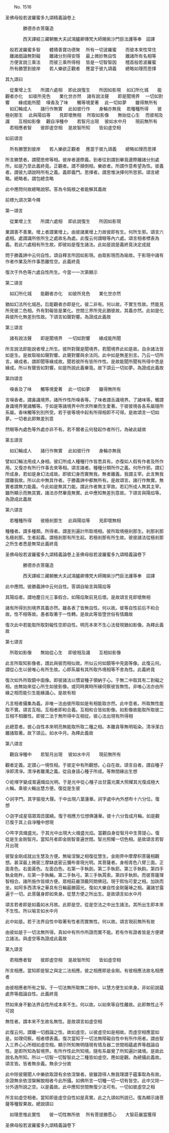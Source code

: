 ﻿　　No. 1516

圣佛母般若波羅蜜多九頌精義論卷上

　　　　勝德赤衣菩薩造


　　　　西天譯經三藏朝散大夫試鴻臚卿傳梵大師賜紫沙門臣法護等奉　詔譯


　般若波羅蜜多智　　體積善寶功德聚
　所有一切波羅蜜　　而彼本來性常住
　離諸戲論無對礙　　離諸分別得安隱
　最上微妙無自性　　離諸所有名相等
　方便宣說三乘法　　而彼三乘所得相
　皆是一切智智因　　稽首般若波羅蜜
　所有勝慧到彼岸　　若人樂欲正觀者
　應當于彼九頌義　　總略如理而思擇　

其九頌曰

　從業增上生　　所謂六處相
　即此說復生　　所因如影現
　如幻所化城　　能觀者亦化
　如彼所見色　　業化世亦然
　諸有說法聲　　即是聞境界
　一切如對響　　緣成能所聞
　嗅香及了味　　觸等境愛著
　此一切如夢　　雖得無所有
　如幻輪成人　　諸行作無實
　此如彼行作　　身輪亦無我
　若種種所得　　彼極剎那生
　此與陽焰等　　見即壞無相
　所取如影像　　無始從心生
　而彼相及識　　互相如影像
　觀自凈種中　　若智月出現
　彼如水中月　　現前無所有
　若相應者智　　彼即虛空相
　是故智所知　　皆如虛空相　

如前頌言

　所有勝慧到彼岸　　若人樂欲正觀者
　應當于彼九頌義　　總略如理而思擇　

所言勝慧者。謂聞思修等相。彼岸者邊際義。到者往到謂到畢竟邊際離諸分別處所。如是乃至此義終竟。正觀者。謂不顛倒相。樂欲者。所謂作意希望為性。彼義者。謂彼九頌說時所有之義。義即義門。思擇者。謂思惟決擇何所思邪。頌言總略。總略者。謂包總含略

此中應問何故總略說邪。答為令鈍根之者能解其義故

前標九頌次第今釋

第一頌言

　從業增上生　　所謂六處相
　即此說復生　　所因如影現　

業謂善不善業。增上者謂業增上。由彼諸業增上力故彼即有生。何所生邪。頌言六處相。處謂識所依所生之處故名為處。此復云何謂眼等內六處。頌言相者標表為義。若此六處相有所生故。即彼如是復生諸法。此如是說是義終竟決定成就

問于勝義諦中云何自性。頌自釋言所因如影現。由取影現而為喻故。于影現中諸有作者作業及所作事悉離性空。此義終竟

復次于外色等六處自性所生。今當一一次第顯示

第二頌言

　如幻所化城　　能觀者亦化
　如彼所見色　　業化世亦然　

猶如幻法所化城邑。后能觀者亦即是化。彼二非有。何以故。不實生性故。然能見所見彼二色相。外有對礙皆是業化。世間三界所見此猶彼故。其義亦然。此如是化與彼所化無差別性故。下頌言如聲對響。為證成此義故

第三頌言

　諸有說法聲　　即是聞境界
　一切如對響　　緣成能所聞　

所言說法即能說者增上所生。彼所對聲是聞境界。若聞境界此如是故。自余諸法皆如是生。是故取喻如聲對響。此聲對響與余法同。此中如是無差別言。乃云一切所言。緣成者。謂即聞等緣成故。聞若彼所有皆所作性。是故能聞所聞有所得中悉是緣成。所以有聲皆如對響。如是所說此義畢竟。故下頌云一切如夢。為證成此義故

第四頌言

　嗅香及了味　　觸等境愛著
　此一切如夢　　雖得無所有　

言嗅香者。謂鼻識境界。諸所作性所嗅香等。了味者謂舌識境界。了諸味等。觸謂身識境界覺諸觸等。于如是等諸境界中所求所樂而生愛著。于彼彼境各各系屬隨所系屬。香味觸等別別所受。若于彼等境中起有所得相即不可得。是故頌言一切如夢。一切者此即無差別意

然眼等內處色等外處亦非不有。若不爾者云何發起作者所行。為破此疑故

第五頌言

　如幻輪成人　　諸行作無實
　此如彼行作　　身輪亦無我　

譬如幻輪法用成人身相。彼幻所成人種種行作皆悉具有。亦復如人假有作者及所作用。又復亦有所行作事去來等相。頌言諸者。種種分類所作之義。何所作邪。謂幻所成身。若如是身幻法成故。即彼幻身而實無我。無者離義。我謂主宰。此言無我謂離我故。所以此中無其作者。于勝義諦中都無所有。是故頌言。諸行作無實。無實者謂無力能義。今此如是無其力能。謂此作者無主宰故。若幻所成人無其主宰。雖所顯示而無其實。諸法亦然畢竟無實。此中應知無差別意故。下頌言與陽焰等。為證成此義故

第六頌言

　若種種所得　　彼極剎那生
　此與陽焰等　　見即壞無相　

種種者。謂多種類。所得者。謂差別遍計所取境相。彼所取境極剎那生。剎那剎那名極剎那。生者起義。謂極剎那有所生起。若極剎那有所生故。彼彼諸法從極剎那之所生者悉是無常此義終竟

圣佛母般若波羅蜜多九頌精義論卷上圣佛母般若波羅蜜多九頌精義論卷下

　　　　勝德赤衣菩薩造


　　　　西天譯經三藏朝散大夫試鴻臚卿傳梵大師賜紫沙門臣法護等奉　詔譯


此中應問。彼勝義諦中云何自性。答頌自喻言與陽焰等

其陽焰者。謂地塵日光三事假合。如陽焰聚前見后壞。是故頌言見即壞無相

諸有所得別別境界其義亦然。雖各表了皆無自性。何以故。彼等自性前后不和合故。性不相等故。愚者取著于一性轉。是故此等皆墮世俗有情趣故

復次此中若能取所取對礙性空即自性。明亮本來不生心法發現猶如影像。為釋此義故

第七頌言

　所取如影像　　無始從心生
　即彼相及識　　互相如影像　

此言所取知影像者。謂此與彼而相似故。所似云何如鏡等中見面等像。此復云何。謂從心生以彼唯心有所生故。心即系屬有其所取外境相等不舍為性。此義終竟

復次如外所取鏡中面像。即彼諸法以慣習種子領納于心。于無二中取其有二對礙之相。由無始來從心所生如彼影像。或同時異時所緣伺察彼皆無性。非唯心法亦由所緣之相而能引生能緣識心。是故有相

凡言相者攝集為義。非唯一法由彼所取如是有相能取亦然。此中意者。所取無性能取不實。頌言互相。互相者即和合義。互相和合皆如影像。如影像故能取所取彼二互相不相離性。即彼二法于無所得中互相從。彼心法出現有所得相

此總意者。彼心自性本來明亮無能取所取二種之相。本離貪等無明垢染。清凈潔白離諸取著。故下頌云。如水中月。為釋此義故

第八頌言

　觀自凈種中　　若智月出現
　彼如水中月　　現前無所有　

觀者定義。定謂心一境性相。于彼定中有所觀想。心自在故。頌言自者。謂自種子凈即清凈。清凈者離濁之義。從自身語心種子所成。等無間緣出生想

◇紇哩字變成普遍熾焰光明。于是光中從心種子出甘露光廣大照耀其光復成極大火輪。乘彼火輪出慧方便。復從是生彼

◇訶字門。其字振發大聲。于中出現八葉蓮華。訶字處中內外想布十六分位。復想

◇迦字成星宿眾周匝圍繞。復于相應方位想佛蓮華。彼十六分皆成月輪。如是觀已復于其上自凈種中想現

◇吽字具熾盛光。于其光中出現大火熾盛光焰。當觀自身從智月中生菩提心。復從是生金剛智月。當知月者即金剛智普遍世間。智光照耀一切色相。是故頌言若智月出現

彼智金剛成就出生慧及方便。無喻涅槃之相復從慧生。金剛界中摩摩枳菩薩相觀想。甚深最上微密三摩缽底密云彌布普現光明。其菩薩者。身相青色八臂三面。正面青色。右面黃色。左面白色。右第一手執劍。第二手執箭。第三手執鉤。第四手執金剛杵。左第一手執輪。第二手執弓。第三手執罥索。第四手執鈴。而彼菩薩理智相合。諸所施作皆順方便。眾相莊嚴頂戴阿閦佛冠。現于熙怡可愛之相。加趺而坐。如阿多西清凈之華具有日輪最勝圓光。復如大樂自性金剛薩埵之相。灑諸甘露遍于一切。此菩薩身即如來身。從慧方便之所出生。是故頌言如水中月

頌言若者即是如義如水月故。此即是空。從是空法之中出生諸法。其所出生即本來不生性。所以喻言如水中月

此中如是。若于法界自性中取著有性者而實無性。何以故。頌言現前無所有故

由彼如是于一切法無所得。真如中有所作所證而實不能。若有作有證者皆是方便建立諸法。與虛空等為證成此義故

第九頌言

　若相應者智　　彼即虛空相
　是故智所知　　皆如虛空相　

所言相應。當知即是智之與定二法相應。彼之相應即是金剛。有彼相應法故名相應者

由彼相應者所有之智。于一切法無所取無二相中。以慧方便生如來身。非如前說蘊處界等戲論自性。此義終竟

然如來身不動法界自性所成本來不生。何以故。以如來等自性離故。此即無性止不可說

無性者。謂本來不生故名無性。是故頌言如虛空相

此復云何。謂離一切戲論之性。故如虛空。以彼虛空如是相故。而虛空相應當如是。如理伺察。相者標表義。復次當知于一切法無障礙自性中有所作用者。謂由智入三界心心所相如虛空相。顯示所知無明隨現有情及器二世間相蘊處界等戲論自性。是即所知為智境界。有所作性此所知境。隨有系屬覺了所知遍計諸境。是故此說名為所知。所以一切智一切智智此之二種皆如虛空。應如是觀。為總攝此義故。頌言皆。皆者無余義。無余少分故

此中除彼聲聞人中樂欲取證有余依涅槃者。彼雖證得人無我理謂于蘊事取為有故。余證無余依涅槃解脫相者今此所攝。如佛所言一切種一切一切有皆空。此中又除一分外道所說之空。以是義故。此中應知世間無復少法可有。一切如彼虛空之相

所言如虛空相者。當知即是虛空自性如是真實。此之九頌如所說已。復為顯示諸菩薩等種智果故。總說頌曰

　如理思惟此實性　　彼一切性無所依
　所有菩提勝愿心　　大智莊嚴當獲得　

圣佛母般若波羅蜜多九頌精義論卷下
